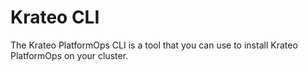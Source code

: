 # Krateo CLI

The Krateo PlatformOps CLI is a tool that you can use to install Krateo PlatformOps on your cluster.
